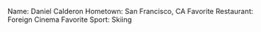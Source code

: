 Name: Daniel Calderon
Hometown: San Francisco, CA
Favorite Restaurant: Foreign Cinema
Favorite Sport: Skiing
